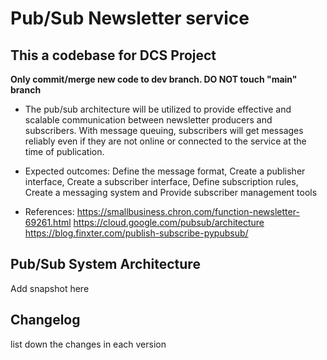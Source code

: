 # Pub/Sub Newsletter service
## This a codebase for DCS Project
**Only commit/merge new code to dev branch. DO NOT touch "main" branch**
* The pub/sub architecture will be utilized to provide effective and scalable communication between newsletter producers and subscribers. With message queuing, subscribers will get messages reliably even if they are not online or connected to the service at the time of publication.
+ Expected outcomes: Define the message format, Create a publisher interface, Create a subscriber interface, Define subscription rules, Create a messaging system and Provide subscriber management tools
- References:
https://smallbusiness.chron.com/function-newsletter-69261.html
https://cloud.google.com/pubsub/architecture
https://blog.finxter.com/publish-subscribe-pypubsub/

## Pub/Sub System Architecture
Add snapshot here

## Changelog
list down the changes in each version

